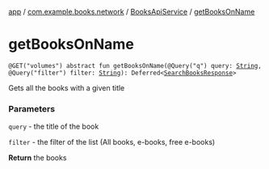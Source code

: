 [app](../../index.md) / [com.example.books.network](../index.md) / [BooksApiService](index.md) / [getBooksOnName](./get-books-on-name.md)

# getBooksOnName

`@GET("volumes") abstract fun getBooksOnName(@Query("q") query: `[`String`](https://kotlinlang.org/api/latest/jvm/stdlib/kotlin/-string/index.html)`, @Query("filter") filter: `[`String`](https://kotlinlang.org/api/latest/jvm/stdlib/kotlin/-string/index.html)`): Deferred<`[`SearchBooksResponse`](../../com.example.books.domain.models/-search-books-response/index.md)`>`

Gets all the books with a given title

### Parameters

`query` - the title of the book

`filter` - the filter of the list (All books, e-books, free e-books)

**Return**
the books

